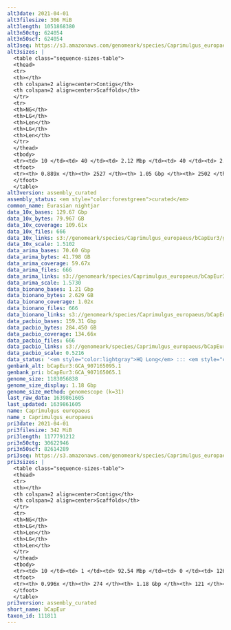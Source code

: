 ```yaml
---
alt3date: 2021-04-01
alt3filesize: 306 MiB
alt3length: 1051868380
alt3n50ctg: 624054
alt3n50scf: 624054
alt3seq: https://s3.amazonaws.com/genomeark/species/Caprimulgus_europaeus/bCapEur3/assembly_curated/bCapEur3.alt.cur.20210401.fasta.gz
alt3sizes: |
  <table class="sequence-sizes-table">
  <thead>
  <tr>
  <th></th>
  <th colspan=2 align=center>Contigs</th>
  <th colspan=2 align=center>Scaffolds</th>
  </tr>
  <tr>
  <th>NG</th>
  <th>LG</th>
  <th>Len</th>
  <th>LG</th>
  <th>Len</th>
  </tr>
  </thead>
  <tbody>
  <tr><td> 10 </td><td> 40 </td><td> 2.12 Mbp </td><td> 40 </td><td> 2.12 Mbp </td></tr>  <tr><td> 20 </td><td> 107 </td><td> 1.50 Mbp </td><td> 107 </td><td> 1.50 Mbp </td></tr>  <tr><td> 30 </td><td> 199 </td><td> 1.15 Mbp </td><td> 199 </td><td> 1.15 Mbp </td></tr>  <tr><td> 40 </td><td> 317 </td><td> 0.87 Mbp </td><td> 317 </td><td> 0.87 Mbp </td></tr>  <tr style="background-color:#cccccc;"><td> 50 </td><td> 478 </td><td> 0.62 Mbp </td><td> 478 </td><td> 0.62 Mbp </td></tr>  <tr><td> 60 </td><td> 698 </td><td> 466.72 Kbp </td><td> 698 </td><td> 466.72 Kbp </td></tr>  <tr><td> 70 </td><td> 999 </td><td> 324.98 Kbp </td><td> 999 </td><td> 324.98 Kbp </td></tr>  <tr><td> 80 </td><td> 1464 </td><td> 196.22 Kbp </td><td> 1464 </td><td> 196.22 Kbp </td></tr>  <tr><td> 90 </td><td> 0 </td><td>  </td><td> 0 </td><td>  </td></tr>  <tr><td> 100 </td><td> 0 </td><td>  </td><td> 0 </td><td>  </td></tr>  </tbody>
  <tfoot>
  <tr><th> 0.889x </th><th> 2527 </th><th> 1.05 Gbp </th><th> 2502 </th><th> 1.05 Gbp </th></tr>
  </tfoot>
  </table>
alt3version: assembly_curated
assembly_status: <em style="color:forestgreen">curated</em>
common_name: Eurasian nightjar
data_10x_bases: 129.67 Gbp
data_10x_bytes: 79.967 GB
data_10x_coverage: 109.61x
data_10x_files: 666
data_10x_links: s3://genomeark/species/Caprimulgus_europaeus/bCapEur3/genomic_data/10x/<br>
data_10x_scale: 1.5102
data_arima_bases: 70.60 Gbp
data_arima_bytes: 41.798 GB
data_arima_coverage: 59.67x
data_arima_files: 666
data_arima_links: s3://genomeark/species/Caprimulgus_europaeus/bCapEur3/genomic_data/arima/<br>
data_arima_scale: 1.5730
data_bionano_bases: 1.21 Gbp
data_bionano_bytes: 2.629 GB
data_bionano_coverage: 1.02x
data_bionano_files: 666
data_bionano_links: s3://genomeark/species/Caprimulgus_europaeus/bCapEur3/genomic_data/bionano/<br>
data_pacbio_bases: 159.31 Gbp
data_pacbio_bytes: 284.450 GB
data_pacbio_coverage: 134.66x
data_pacbio_files: 666
data_pacbio_links: s3://genomeark/species/Caprimulgus_europaeus/bCapEur3/genomic_data/pacbio/<br>
data_pacbio_scale: 0.5216
data_status: '<em style="color:lightgray">HQ Long</em> ::: <em style="color:forestgreen">Long</em> ::: <em style="color:forestgreen">Short</em> ::: <em style="color:forestgreen">Phasing</em> ::: <em style="color:forestgreen">Scaffolding</em>'
genbank_alt: bCapEur3:GCA_907165095.1
genbank_pri: bCapEur3:GCA_907165065.1
genome_size: 1183056838
genome_size_display: 1.18 Gbp
genome_size_method: genomescope (k=31)
last_raw_data: 1639861605
last_updated: 1639861605
name: Caprimulgus europaeus
name_: Caprimulgus_europaeus
pri3date: 2021-04-01
pri3filesize: 342 MiB
pri3length: 1177791212
pri3n50ctg: 30622946
pri3n50scf: 82614289
pri3seq: https://s3.amazonaws.com/genomeark/species/Caprimulgus_europaeus/bCapEur3/assembly_curated/bCapEur3.pri.cur.20210401.fasta.gz
pri3sizes: |
  <table class="sequence-sizes-table">
  <thead>
  <tr>
  <th></th>
  <th colspan=2 align=center>Contigs</th>
  <th colspan=2 align=center>Scaffolds</th>
  </tr>
  <tr>
  <th>NG</th>
  <th>LG</th>
  <th>Len</th>
  <th>LG</th>
  <th>Len</th>
  </tr>
  </thead>
  <tbody>
  <tr><td> 10 </td><td> 1 </td><td> 92.54 Mbp </td><td> 0 </td><td> 126.32 Mbp </td></tr>  <tr><td> 20 </td><td> 2 </td><td> 64.62 Mbp </td><td> 1 </td><td> 125.37 Mbp </td></tr>  <tr><td> 30 </td><td> 4 </td><td> 58.89 Mbp </td><td> 3 </td><td> 83.32 Mbp </td></tr>  <tr><td> 40 </td><td> 7 </td><td> 43.91 Mbp </td><td> 4 </td><td> 82.63 Mbp </td></tr>  <tr style="background-color:#cccccc;"><td> 50 </td><td> 10 </td><td style="background-color:#88ff88;"> 30.62 Mbp </td><td> 5 </td><td style="background-color:#88ff88;"> 82.61 Mbp </td></tr>  <tr><td> 60 </td><td> 14 </td><td> 25.73 Mbp </td><td> 7 </td><td> 60.47 Mbp </td></tr>  <tr><td> 70 </td><td> 19 </td><td> 17.93 Mbp </td><td> 10 </td><td> 43.00 Mbp </td></tr>  <tr><td> 80 </td><td> 28 </td><td> 10.47 Mbp </td><td> 13 </td><td> 22.81 Mbp </td></tr>  <tr><td> 90 </td><td> 46 </td><td> 4.18 Mbp </td><td> 19 </td><td> 15.70 Mbp </td></tr>  <tr><td> 100 </td><td> 0 </td><td>  </td><td> 0 </td><td>  </td></tr>  </tbody>
  <tfoot>
  <tr><th> 0.996x </th><th> 274 </th><th> 1.18 Gbp </th><th> 121 </th><th> 1.18 Gbp </th></tr>
  </tfoot>
  </table>
pri3version: assembly_curated
short_name: bCapEur
taxon_id: 111811
---
```

